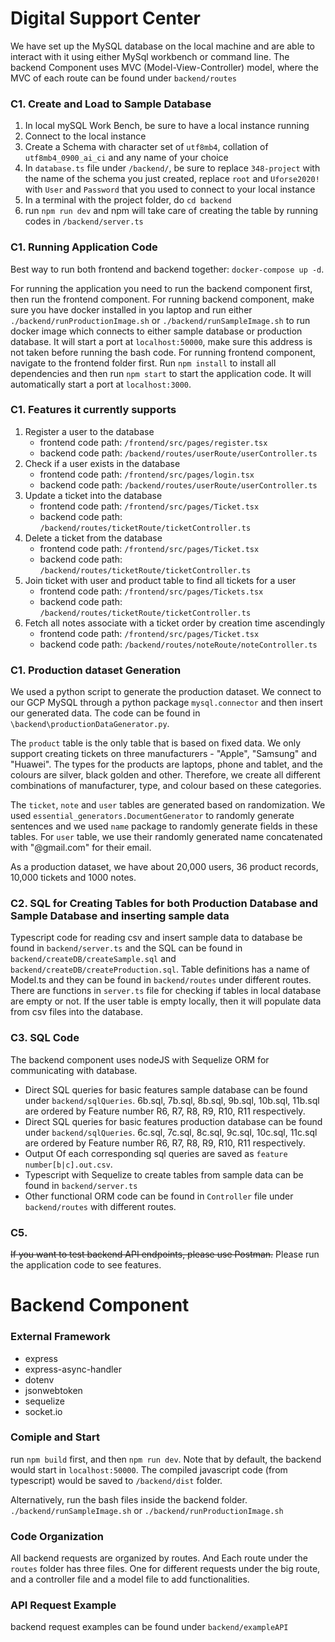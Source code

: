 # Digital Support Center

We have set up the MySQL database on the local machine and are able to interact with it using either MySql workbench or command line. The backend Component uses MVC (Model-View-Controller) model, where the MVC of each route can be found under `backend/routes`

### C1. Create and Load to Sample Database

1. In local mySQL Work Bench, be sure to have a local instance running
2. Connect to the local instance
3. Create a Schema with character set of `utf8mb4`, collation of `utf8mb4_0900_ai_ci` and any name of your choice
4. In `database.ts` file under `/backend/`, be sure to replace `348-project` with the name of the schema you just created, replace `root` and `Uforse2020!` with `User` and `Password` that you used to connect to your local instance
5. In a terminal with the project folder, do `cd backend`
6. run `npm run dev` and npm will take care of creating the table by running codes in `/backend/server.ts`

### C1. Running Application Code

Best way to run both frontend and backend together: `docker-compose up -d`.

For running the application you need to run the backend component first, then run the frontend component.
For running backend component, make sure you have docker installed in you laptop and run either `./backend/runProductionImage.sh` or `./backend/runSampleImage.sh` to run docker image which connects to either sample database or production database. It will start a port at `localhost:50000`, make sure this address is not taken before running the bash code.
For running frontend component, navigate to the frontend folder first. Run `npm install` to install all dependencies and then run `npm start` to start the application code. It will automatically start a port at `localhost:3000`.


### C1. Features it currently supports
1. Register a user to the database 
    * frontend code path: `/frontend/src/pages/register.tsx`
    * backend code path: `/backend/routes/userRoute/userController.ts`
2. Check if a user exists in the database
    * frontend code path: `/frontend/src/pages/login.tsx`
    * backend code path: `/backend/routes/userRoute/userController.ts`
3. Update a ticket into the database
    * frontend code path: `/frontend/src/pages/Ticket.tsx`
    * backend code path: `/backend/routes/ticketRoute/ticketController.ts`
4. Delete a ticket from the database
    * frontend code path: `/frontend/src/pages/Ticket.tsx`
    * backend code path: `/backend/routes/ticketRoute/ticketController.ts`
5. Join ticket with user and product table to find all tickets for a user
    * frontend code path: `/frontend/src/pages/Tickets.tsx`
    * backend code path: `/backend/routes/ticketRoute/ticketController.ts`
6. Fetch all notes associate with a ticket order by creation time ascendingly
    * frontend code path: `/frontend/src/pages/Ticket.tsx`
    * backend code path: `/backend/routes/noteRoute/noteController.ts`

### C1. Production dataset Generation

We used a python script to generate the production dataset. We connect to our GCP MySQL through a python package `mysql.connector` and then insert our generated data. The code can be found in `\backend\productionDataGenerator.py`.

The `product` table is the only table that is based on fixed data. We only support creating tickets on three manufacturers - "Apple", "Samsung" and "Huawei". The types for the products are laptops, phone and tablet, and the colours are silver, black golden and other. Therefore, we create all different combinations of manufacturer, type, and colour based on these categories.

The `ticket`, `note` and `user` tables are generated based on randomization. We used `essential_generators.DocumentGenerator` to randomly generate sentences and we used `name` package to randomly generate fields in these tables. For `user` table, we use their randomly generated name concatenated with "@gmail.com" for their email. 

As a production dataset, we have about 20,000 users, 36 product records, 10,000 tickets and 1000 notes.


### C2. SQL for Creating Tables for both Production Database and Sample Database and inserting sample data

Typescript code for reading csv and insert sample data to database be found in `backend/server.ts` and the SQL can be found in `backend/createDB/createSample.sql` and `backend/createDB/createProduction.sql`. Table definitions has a name of Model.ts and they can be found in `backend/routes` under different routes. There are functions in `server.ts` file for checking if tables in local database are empty or not. If the user table is empty locally, then it will populate data from csv files into the database.

### C3. SQL Code

The backend component uses nodeJS with Sequelize ORM for communicating with database. 
- Direct SQL queries for basic features sample database can be found under `backend/sqlQueries`. 6b.sql, 7b.sql, 8b.sql, 9b.sql, 10b.sql, 11b.sql are ordered by Feature number R6, R7, R8, R9, R10, R11 respectively.
- Direct SQL queries for basic features production database can be found under `backend/sqlQueries`. 6c.sql, 7c.sql, 8c.sql, 9c.sql, 10c.sql, 11c.sql are ordered by Feature number R6, R7, R8, R9, R10, R11 respectively.
- Output Of each corresponding sql queries are saved as `feature number[b|c].out.csv`.
- Typescript with Sequelize to create tables from sample data can be found in `backend/server.ts`
- Other functional ORM code can be found in `Controller` file under `backend/routes` with different routes. 

### C5. 

~~If you want to test backend API endpoints, please use Postman.~~ Please run the application code to see features.

# Backend Component

### External Framework

- express
- express-async-handler
- dotenv
- jsonwebtoken
- sequelize
- socket.io

### Comiple and Start

run `npm build` first, and then `npm run dev`. Note that by default, the backend would start in `localhost:50000`. The compiled javascript code (from typescript) would be saved to `/backend/dist` folder.

Alternatively, run the bash files inside the backend folder. `./backend/runSampleImage.sh` or `./backend/runProductionImage.sh`


### Code Organization

All backend requests are organized by routes. And Each route under the `routes` folder has three files. One for different requests under the big route, and a controller file and a model file to add functionalities.

### API Request Example

backend request examples can be found under `backend/exampleAPI`

